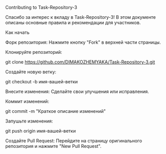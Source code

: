 Contributing to Task-Repository-3

Спасибо за интерес к вкладу в Task-Repository-3! В этом документе описаны основные правила и рекомендации для участников.

Как начать

Форк репозитория: Нажмите кнопку "Fork" в верхней части страницы.

Клонируйте репозиторий:

git clone https://github.com/DIMAKOZHEMYAKA/Task-Repository-3.git

Создайте новую ветку:

git checkout -b имя-вашей-ветки

Внесите изменения: Сделайте свои улучшения или исправления.

Коммит изменений:

git commit -m "Краткое описание изменений"

Запушьте изменения:

git push origin имя-вашей-ветки

Создайте Pull Request: Перейдите на страницу оригинального репозитория и нажмите "New Pull Request".
